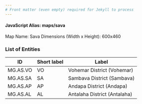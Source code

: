 ```yaml
---
# Front matter (even empty) required for Jekyll to process
---
```


#### JavaScript Alias: maps/sava

Map Name: Sava
Dimensions (Width x Height): 600x460

### List of Entities

ID | Short label | Label
---|---|---|
MG.AS.VO|VO|Vohemar District (Vohemar)
MG.AS.SA|SA|Sambava District (Sambava)
MG.AS.AP|AP|Andapa District (Andapa)
MG.AS.AL|AL|Antalaha District (Antalaha)
